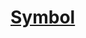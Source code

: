 # [Symbol](https://developer.mozilla.org/zh-CN/docs/Web/JavaScript/Reference/Global_Objects/Symbol)


